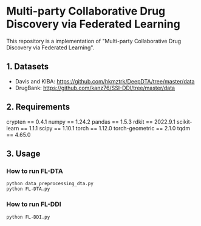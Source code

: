 # Multi-party Collaborative Drug Discovery via Federated Learning

This repository is a implementation of "Multi-party Collaborative Drug Discovery via Federated Learning".

## 1. Datasets

- Davis and KIBA: https://github.com/hkmztrk/DeepDTA/tree/master/data
- DrugBank: https://github.com/kanz76/SSI-DDI/tree/master/data

## 2. Requirements

crypten == 0.4.1
numpy == 1.24.2
pandas == 1.5.3
rdkit == 2022.9.1
scikit-learn == 1.1.1
scipy == 1.10.1
torch == 1.12.0
torch-geometric == 2.1.0
tqdm == 4.65.0

## 3. Usage

### How to run FL-DTA
```
python data_preprocessing_dta.py
python FL-DTA.py
```

### How to run FL-DDI
`python FL-DDI.py`
